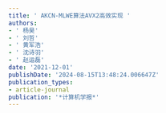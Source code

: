 ```yaml
---
title: ' AKCN-MLWE算法AVX2高效实现 '
authors:
- ' 杨昊'
- ' 刘哲'
- ' 黄军浩'
- ' 沈诗羽'
- ' 赵运磊'
date: '2021-12-01'
publishDate: '2024-08-15T13:48:24.006647Z'
publication_types:
- article-journal
publication: '*计算机学报*'
---
```

